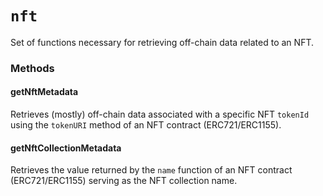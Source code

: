 # `nft`
Set of functions necessary for retrieving off-chain data related to an NFT.

### Methods
#### getNftMetadata
Retrieves (mostly) off-chain data associated with a specific NFT `tokenId` using the `tokenURI` method of an NFT contract (ERC721/ERC1155).

#### getNftCollectionMetadata
Retrieves the value returned by the `name` function of an NFT contract (ERC721/ERC1155) serving as the NFT collection name.